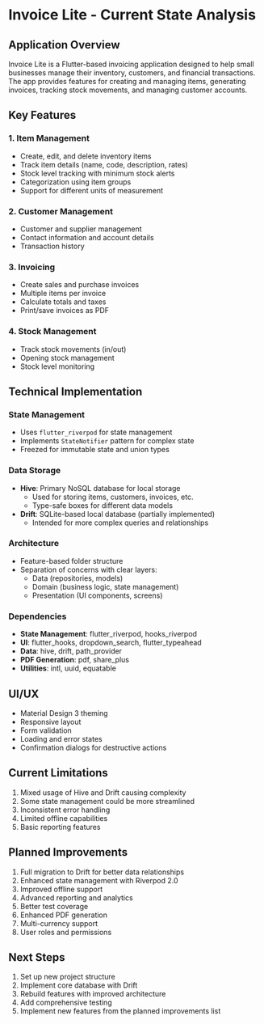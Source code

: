 # Invoice Lite - Current State Analysis

## Application Overview
Invoice Lite is a Flutter-based invoicing application designed to help small businesses manage their inventory, customers, and financial transactions. The app provides features for creating and managing items, generating invoices, tracking stock movements, and managing customer accounts.

## Key Features

### 1. Item Management
- Create, edit, and delete inventory items
- Track item details (name, code, description, rates)
- Stock level tracking with minimum stock alerts
- Categorization using item groups
- Support for different units of measurement

### 2. Customer Management
- Customer and supplier management
- Contact information and account details
- Transaction history

### 3. Invoicing
- Create sales and purchase invoices
- Multiple items per invoice
- Calculate totals and taxes
- Print/save invoices as PDF

### 4. Stock Management
- Track stock movements (in/out)
- Opening stock management
- Stock level monitoring

## Technical Implementation

### State Management
- Uses `flutter_riverpod` for state management
- Implements `StateNotifier` pattern for complex state
- Freezed for immutable state and union types

### Data Storage
- **Hive**: Primary NoSQL database for local storage
  - Used for storing items, customers, invoices, etc.
  - Type-safe boxes for different data models
- **Drift**: SQLite-based local database (partially implemented)
  - Intended for more complex queries and relationships

### Architecture
- Feature-based folder structure
- Separation of concerns with clear layers:
  - Data (repositories, models)
  - Domain (business logic, state management)
  - Presentation (UI components, screens)

### Dependencies
- **State Management**: flutter_riverpod, hooks_riverpod
- **UI**: flutter_hooks, dropdown_search, flutter_typeahead
- **Data**: hive, drift, path_provider
- **PDF Generation**: pdf, share_plus
- **Utilities**: intl, uuid, equatable

## UI/UX
- Material Design 3 theming
- Responsive layout
- Form validation
- Loading and error states
- Confirmation dialogs for destructive actions

## Current Limitations
1. Mixed usage of Hive and Drift causing complexity
2. Some state management could be more streamlined
3. Inconsistent error handling
4. Limited offline capabilities
5. Basic reporting features

## Planned Improvements
1. Full migration to Drift for better data relationships
2. Enhanced state management with Riverpod 2.0
3. Improved offline support
4. Advanced reporting and analytics
5. Better test coverage
6. Enhanced PDF generation
7. Multi-currency support
8. User roles and permissions

## Next Steps
1. Set up new project structure
2. Implement core database with Drift
3. Rebuild features with improved architecture
4. Add comprehensive testing
5. Implement new features from the planned improvements list
